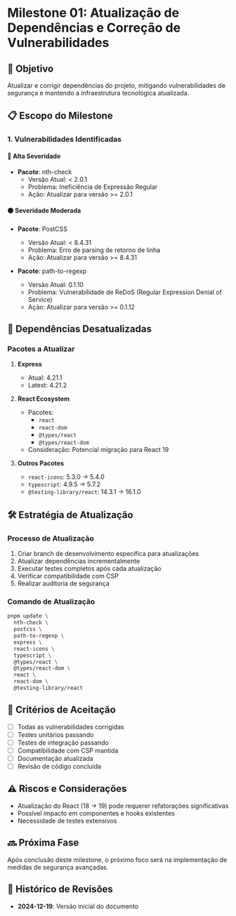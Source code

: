 # Milestone 01: Atualização de Dependências e Correção de Vulnerabilidades

## 🎯 Objetivo
Atualizar e corrigir dependências do projeto, mitigando vulnerabilidades de segurança e mantendo a infraestrutura tecnológica atualizada.

## 📋 Escopo do Milestone

### 1. Vulnerabilidades Identificadas

#### 🔴 Alta Severidade
- **Pacote**: nth-check
  - Versão Atual: < 2.0.1
  - Problema: Ineficiência de Expressão Regular
  - Ação: Atualizar para versão >= 2.0.1

#### 🟠 Severidade Moderada
- **Pacote**: PostCSS
  - Versão Atual: < 8.4.31
  - Problema: Erro de parsing de retorno de linha
  - Ação: Atualizar para versão >= 8.4.31

- **Pacote**: path-to-regexp
  - Versão Atual: 0.1.10
  - Problema: Vulnerabilidade de ReDoS (Regular Expression Denial of Service)
  - Ação: Atualizar para versão >= 0.1.12

## 🔄 Dependências Desatualizadas

### Pacotes a Atualizar
1. **Express**
   - Atual: 4.21.1
   - Latest: 4.21.2

2. **React Ecosystem**
   - Pacotes: 
     - `react`
     - `react-dom`
     - `@types/react`
     - `@types/react-dom`
   - Consideração: Potencial migração para React 19

3. **Outros Pacotes**
   - `react-icons`: 5.3.0 → 5.4.0
   - `typescript`: 4.9.5 → 5.7.2
   - `@testing-library/react`: 14.3.1 → 16.1.0

## 🛠️ Estratégia de Atualização

### Processo de Atualização
1. Criar branch de desenvolvimento específica para atualizações
2. Atualizar dependências incrementalmente
3. Executar testes completos após cada atualização
4. Verificar compatibilidade com CSP
5. Realizar auditoria de segurança

### Comando de Atualização
```bash
pnpm update \
  nth-check \
  postcss \
  path-to-regexp \
  express \
  react-icons \
  typescript \
  @types/react \
  @types/react-dom \
  react \
  react-dom \
  @testing-library/react
```

## 🧪 Critérios de Aceitação
- [ ] Todas as vulnerabilidades corrigidas
- [ ] Testes unitários passando
- [ ] Testes de integração passando
- [ ] Compatibilidade com CSP mantida
- [ ] Documentação atualizada
- [ ] Revisão de código concluída

## ⚠️ Riscos e Considerações
- Atualização do React (18 → 19) pode requerer refatorações significativas
- Possível impacto em componentes e hooks existentes
- Necessidade de testes extensivos

## 🔜 Próxima Fase
Após conclusão deste milestone, o próximo foco será na implementação de medidas de segurança avançadas.

## 📅 Histórico de Revisões
- **2024-12-19**: Versão inicial do documento
